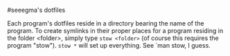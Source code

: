 #seeegma's dotfiles

Each program's dotfiles reside in a directory bearing the name of the program. To create symlinks in their proper places for a program residing in the folder \<folder\>, simply type `stow <folder>` (of course this requires the program "stow"). `stow *` will set up everything. See `man stow, I guess.
